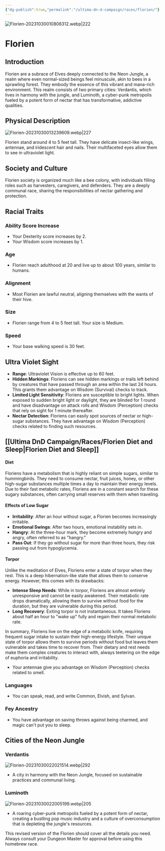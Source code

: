 ```yaml
---
{"dg-publish":true,"permalink":"/ultima-dn-d-campaign/races/florien/"}
---
```


![Florien-20231030010806312.webp|222](/img/user/Life%20Admin/Assets/Florien-20231030010806312.webp)

# Florien

## Introduction

Florien are a subrace of Elves deeply connected to the Neon Jungle, a realm where even normal-sized beings feel minuscule, akin to bees in a sprawling forest. They embody the essence of this vibrant and mana-rich environment. This realm consists of two primary cities: Verdantis, which lives in harmony with the jungle, and Luminoth, a cyber-punk metropolis fueled by a potent form of nectar that has transformative, addictive qualities.

## Physical Description

![Florien-20231030013239609.webp|227](/img/user/Life%20Admin/Assets/Florien-20231030013239609.webp)

Florien stand around 4 to 5 feet tall. They have delicate insect-like wings, antennae, and iridescent hair and nails. Their multifaceted eyes allow them to see in ultraviolet light.

## Society and Culture

Florien society is organized much like a bee colony, with individuals filling roles such as harvesters, caregivers, and defenders. They are a deeply communal race, sharing the responsibilities of nectar gathering and protection.

## Racial Traits

### Ability Score Increase

- Your Dexterity score increases by 2.
- Your Wisdom score increases by 1.

### Age

- Florien reach adulthood at 20 and live up to about 100 years, similar to humans.

### Alignment

- Most Florien are lawful neutral, aligning themselves with the wants of their hive.

### Size

- Florien range from 4 to 5 feet tall. Your size is Medium.

### Speed

- Your base walking speed is 30 feet.

## Ultra Violet Sight

- **Range**: Ultraviolet Vision is effective up to 60 feet.
- **Hidden Markings**: Floriens can see hidden markings or trails left behind by creatures that have passed through an area within the last 24 hours. This grants them advantage on Wisdom (Survival) checks to track.
- **Limited Light Sensitivity**: Floriens are susceptible to bright lights. When exposed to sudden bright light or daylight, they are blinded for 1 round and have disadvantage on attack rolls and Wisdom (Perception) checks that rely on sight for 1 minute thereafter.
- **Nectar Detection**: Floriens can easily spot sources of nectar or high-sugar substances. They have advantage on Wisdom (Perception) checks related to finding such resources.

## [[Ultima DnD Campaign/Races/Florien Diet and Sleep\|Florien Diet and Sleep]]

#### Diet

Floriens have a metabolism that is highly reliant on simple sugars, similar to hummingbirds. They need to consume nectar, fruit juices, honey, or other high-sugar substances multiple times a day to maintain their energy levels. Due to their fast metabolic rates, Floriens are in a constant search for these sugary substances, often carrying small reserves with them when traveling.

#### Effects of Low Sugar

- **Irritability**: After an hour without sugar, a Florien becomes increasingly irritable.
- **Emotional Swings**: After two hours, emotional instability sets in.
- **Hangry**: At the three-hour mark, they become extremely hungry and angry, often referred to as "hangry."
- **Pass Out**: If they go without sugar for more than three hours, they risk passing out from hypoglycemia.

#### Torpor

Unlike the meditation of Elves, Floriens enter a state of torpor when they rest. This is a deep hibernation-like state that allows them to conserve energy. However, this comes with its drawbacks:

- **Intense Sleep Needs**: While in torpor, Floriens are almost entirely unresponsive and cannot be easily awakened. Their metabolic rate drops dramatically, allowing them to survive without food for the duration, but they are vulnerable during this period.
- **Long Recovery**: Exiting torpor is not instantaneous. It takes Floriens about half an hour to "wake up" fully and regain their normal metabolic rate.
  
In summary, Floriens live on the edge of a metabolic knife, requiring frequent sugar intake to sustain their high-energy lifestyle. Their unique state of torpor allows them to survive periods without food but leaves them vulnerable and takes time to recover from. Their dietary and rest needs make them complex creatures to interact with, always teetering on the edge of euphoria and irritability.
- Your antennae give you advantage on Wisdom (Perception) checks related to smell.

### Languages

- You can speak, read, and write Common, Elvish, and Sylvan.

### Fey Ancestry

- You have advantage on saving throws against being charmed, and magic can't put you to sleep.

## Cities of the Neon Jungle

### Verdantis

![Florien-20231030022021514.webp|292](/img/user/Life%20Admin/Assets/Florien-20231030022021514.webp)

- A city in harmony with the Neon Jungle, focused on sustainable practices and communal living. 

### Luminoth

![Florien-20231030022005199.webp|205](/img/user/Life%20Admin/Assets/Florien-20231030022005199.webp)

- A roaring cyber-punk metropolis fueled by a potent form of nectar, creating a bustling pop music industry and a culture of overconsumption that is depleting the jungle's resources.

This revised version of the Florien should cover all the details you need. Always consult your Dungeon Master for approval before using this homebrew race.